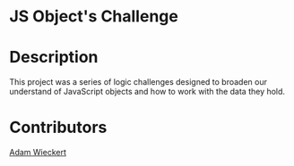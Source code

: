 # JS Object's Challenge

# Description
This project was a series of logic challenges designed to broaden our understand of JavaScript objects and how to work with the data they hold.

# Contributors
[Adam Wieckert](https://github.com/awieckert)